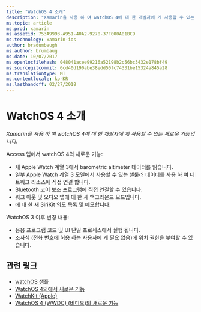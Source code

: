 ```yaml
---
title: "WatchOS 4 소개"
description: "Xamarin을 사용 하 여 watchOS 4에 대 한 개발자에 게 사용할 수 있는 새로운 기능입니다."
ms.topic: article
ms.prod: xamarin
ms.assetid: 753A9993-A951-40A2-9270-37F000A01BC9
ms.technology: xamarin-ios
author: bradumbaugh
ms.author: brumbaug
ms.date: 10/07/2017
ms.openlocfilehash: 048041acee99216a52198b2c56bc3432e178bf49
ms.sourcegitcommit: 6cd40d190abe38edd50fc74331be15324a845a28
ms.translationtype: MT
ms.contentlocale: ko-KR
ms.lasthandoff: 02/27/2018
---
```

# <a name="introduction-to-watchos-4"></a>WatchOS 4 소개

_Xamarin을 사용 하 여 watchOS 4에 대 한 개발자에 게 사용할 수 있는 새로운 기능입니다._

Access 앱에서 watchOS 4의 새로운 기능:

* 새 Apple Watch 계열 3에서 barometric altimeter 데이터를 읽습니다.
* 일부 Apple Watch 계열 3 모델에서 사용할 수 있는 셀룰러 데이터를 사용 하 여 네트워크 리소스에 직접 연결 합니다.
* Bluetooth 코어 보조 프로그램에 직접 연결할 수 있습니다.
* 워크 아웃 및 오디오 앱에 대 한 새 백그라운드 모드입니다.
* 에 대 한 새 SiriKit 의도 [목록 및 메모](~/ios/platform/introduction-to-ios11/sirikit.md)합니다.

WatchOS 3 이후 변경 내용:

* 응용 프로그램 코드 및 UI 단일 프로세스에서 실행 됩니다.
* 조사식 (전화 번호에 허용 하는 사용자에 게 필요 없음)에 위치 권한을 부여할 수 있습니다.


## <a name="related-links"></a>관련 링크

- [watchOS 샘플](https://developer.xamarin.com/samples/watchos/all/)
- [WatchOS 4의에서 새로운 기능](https://developer.apple.com/watchos/)
- [WatchKit (Apple)](https://developer.apple.com/documentation/watchkit)
- [WatchOS 4 (WWDC) (비디오)의 새로운 기능](https://developer.apple.com/videos/play/wwdc2017/205/)
